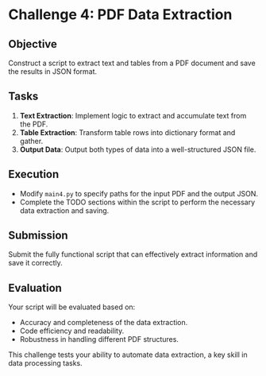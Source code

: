 # Challenge 4: PDF Data Extraction

## Objective
Construct a script to extract text and tables from a PDF document and save the results in JSON format.

## Tasks
1. **Text Extraction**: Implement logic to extract and accumulate text from the PDF.
2. **Table Extraction**: Transform table rows into dictionary format and gather.
3. **Output Data**: Output both types of data into a well-structured JSON file.

## Execution
- Modify `main4.py` to specify paths for the input PDF and the output JSON.
- Complete the TODO sections within the script to perform the necessary data extraction and saving.

## Submission
Submit the fully functional script that can effectively extract information and save it correctly.

## Evaluation
Your script will be evaluated based on:
- Accuracy and completeness of the data extraction.
- Code efficiency and readability.
- Robustness in handling different PDF structures.

This challenge tests your ability to automate data extraction, a key skill in data processing tasks.